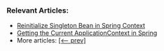 
### Relevant Articles:
- [Reinitialize Singleton Bean in Spring Context](https://www.baeldung.com/spring-reinitialize-singleton-bean)
- [Getting the Current ApplicationContext in Spring](https://www.baeldung.com/spring-get-current-applicationcontext)
- More articles: [[<-- prev]](../spring-core-5)